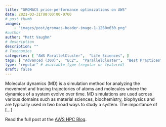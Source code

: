 ```yaml
---
title: "GROMACS price-performance optimizations on AWS"
date: 2021-03-31T00:00:00-0700
# post thumb
images:
    - "images/post/gromacs-header-image-1-1260x630.png"
#author
author: "Matt Vaughn"
# description
description: ""
# Taxonomies
categories: [ "AWS ParallelCluster",  "Life Sciences", ]
tags: [ "Advanced (300)",  "EC2",  "ParallelCluster",  "Best Practices",  "Graviton",  "HPC",  "Life Sciences",  "hpcblog", ]
type: "regular" # available type (regular or featured)
draft: false
---
```


Molecular dynamics (MD) is a simulation method for analyzing the movement and tracing trajectories of atoms and molecules where the dynamics of a system evolve over time. MD simulations are used across various domains such as material sciences, biochemistry, biophysics and are typically used in two broad ways to study a system. The importance of […]

Read the full post at the [AWS HPC Blog](https://aws.amazon.com/blogs/hpc/gromacs-price-performance-optimizations-on-aws/).
